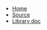 - [Home](/)
- [Source](https://github.com/noraj/pass-station)
- [Library doc](https://noraj.github.io/pass-station/yard/)
